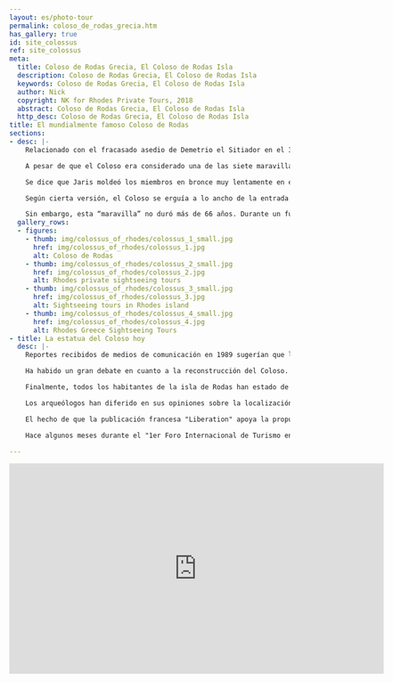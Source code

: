 ```yaml
---
layout: es/photo-tour
permalink: coloso_de_rodas_grecia.htm
has_gallery: true
id: site_colossus
ref: site_colossus
meta:
  title: Coloso de Rodas Grecia, El Coloso de Rodas Isla
  description: Coloso de Rodas Grecia, El Coloso de Rodas Isla
  keywords: Coloso de Rodas Grecia, El Coloso de Rodas Isla
  author: Nick
  copyright: NK for Rhodes Private Tours, 2018
  abstract: Coloso de Rodas Grecia, El Coloso de Rodas Isla
  http_desc: Coloso de Rodas Grecia, El Coloso de Rodas Isla
title: El mundialmente famoso Coloso de Rodas
sections:
- desc: |-
    Relacionado con el fracasado asedio de Demetrio el Sitiador en el 305 . Orgullosos de su gran victoria y con los fondos recaudados tras la venta del equipo de guerra abandonados después del intento de toma, los rodianos decidieron erigir una estatua triunfante de su dios Helios. La obra fue asignada a Jaris de Lindos quien trabajo en ella por doce años (304-292).

    A pesar de que el Coloso era considerado una de las siete maravillas de mundo antiguo, una obra maestra tanto técnica como artísticamente, existe una falta de información vital concerniente al lugar que ocupaba y a su tamaño real. Se calcula que debía tener unos 31 metros de altura.

    Se dice que Jaris moldeó los miembros en bronce muy lentamente en el sitio mismo, entre enormes cantidades de tierra. Se movió ascendentemente tal como se contruiría una casa.

    Según cierta versión, el Coloso se erguía a lo ancho de la entrada al puerto, permitiendo que los barcos pasaran por entre sus piernas abiertas. Actualmente se cree casi con certeza que se encontraba sobre tierra firme y que su más probable ubicación era la zona cercada del templo de Helios, vecino al palacio de los Grandes Maestres.

    Sin embargo, esta “maravilla” no duró más de 66 años. Durante un fuerte sismo en 266 se agrietó a la altura de las rodillas y cayó. Los rodios, temerosos de una maldición, no reconstruyeron la estatua y sus restos permanecieron desplomados sobre la tierra por muchos siglos. En el 653 cuando los árabes de Moavia saquearon Rodas, vendieron los pedazos a un mercader judío. Dice la tradición que se necesitaron 900 camellos para transportarlos. La leyenda alrededor del Coloso ha sido tan allegada a Rodas que por muchos siglos tanto griegos como occidentales llamaron a los rodios gente “colosal”.
  gallery_rows:
  - figures:
    - thumb: img/colossus_of_rhodes/colossus_1_small.jpg
      href: img/colossus_of_rhodes/colossus_1.jpg
      alt: Coloso de Rodas
    - thumb: img/colossus_of_rhodes/colossus_2_small.jpg
      href: img/colossus_of_rhodes/colossus_2.jpg
      alt: Rhodes private sightseeing tours
    - thumb: img/colossus_of_rhodes/colossus_3_small.jpg
      href: img/colossus_of_rhodes/colossus_3.jpg
      alt: Sightseeing tours in Rhodes island
    - thumb: img/colossus_of_rhodes/colossus_4_small.jpg
      href: img/colossus_of_rhodes/colossus_4.jpg
      alt: Rhodes Greece Sightseeing Tours
- title: La estatua del Coloso hoy
  desc: |-
    Reportes recibidos de medios de comunicación en 1989 sugerían que las piedras de gran tamaño halladas en el lecho marino cerca de la costa de Rodas podrían haber sido los restos del Coloso pero esta teoría fue refutada más adelante y considerada sin fundamento.

    Ha habido un gran debate en cuanto a la reconstrucción del Coloso. Aquellos que están a favor afirman que el turismo se beneficiaría inmensamente pero aquellos que están en contra de la reconstrucción piensan que el costo sería demasiado alto (más de 100 millones de euros). Se ha revivido la idea en muchas ocasiones desde que se propuso en 1970 pero no se ha dado inicio a ningún trabajo, debido a la falta de fondos.

    Finalmente, todos los habitantes de la isla de Rodas han estado de acuerdo con reconstruir el Coloso. Una de las siete maravillas del mundo antiguo sería reconstruido, dicen expertos. El único tema crucial es cómo programar dicho proyecto y quiénes serían los inversionistas. Ha habido discusiones sobre si la municipalidad de Rodas ofrecería ella misma el capital o si todas las municipalidades de las diferentes islas se unirían entre sí; o si lo haría el gobierno griego. Aunque un proyecto como este, que promueve la historia de Rodas así como la historia de Europa entera podría ser financiado por la Unión Europea en su totalidad. Otra cuestión a considerar es cómo construir esta estatua que sea igual a la original sin que nadie la haya visto ni sepa cómo era. Otro interrogante es: ¿dónde estaría ubicada?

    Los arqueólogos han diferido en sus opiniones sobre la localización del Coloso en el pasado. Los expertos aseguran que sería mucho mejor construir dicha estatua al frente del puerto y a una distancia tal que permitiera hacerla visible desde cualquier punto.

    El hecho de que la publicación francesa "Liberation" apoya la propuesta de reconstruir el Coloso demuestra que la totalidad de la opinión pública de la Comunidad europea puede dar inicio a los esfuerzos dirigidos hacia la misma meta.

    Hace algunos meses durante el "1er Foro Internacional de Turismo en Rodas", el Coloso fue uno de los temas principales discutidos. Se llegó finalmente a la conclusión de que este proyecto conocido como una de las siete maravillas destruidas, elevará el legado europeo a la civilización.

---
```

<div class="centered">
  <iframe width="672" height="378" src="https://www.youtube.com/embed/vM6_FoDrNeA?modestbranding=1&showinfo=0" frameborder="0" allow="accelerometer; autoplay; encrypted-media; gyroscope; picture-in-picture" allowfullscreen></iframe>
</div>